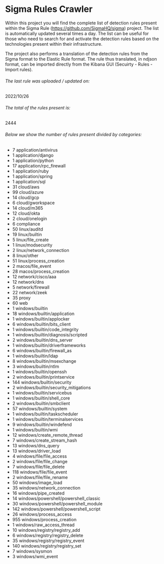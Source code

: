 # Sigma Rules Crawler
Within this project you will find the complete list of detection rules present within the Sigma Rule (https://github.com/SigmaHQ/sigma) project. The list is automatically updated several times a day.
The list can be useful for those who need to search for and activate the detection rules based on the technologies present within their infrastructure.

The project also performs a translation of the detection rules from the Sigma format to the Elastic Rule format. The rule thus translated, in ndjson format, can be imported directly from the Kibana GUI (Secuirty - Rules - Import rules).


###### The last rule was uploaded / updated on:
2022/10/26
###### The total of the rules present is:
2444
###### Below we show the number of rules present divided by categories:
- 7 application/antivirus
- 1 application/django
- 1 application/python
- 17 application/rpc_firewall
- 1 application/ruby
- 1 application/spring
- 1 application/sql
- 31 cloud/aws
- 99 cloud/azure
- 14 cloud/gcp
- 6 cloud/gworkspace
- 14 cloud/m365
- 12 cloud/okta
- 2 cloud/onelogin
- 6 compliance
- 50 linux/auditd
- 19 linux/builtin
- 5 linux/file_create
- 1 linux/modsecurity
- 2 linux/network_connection
- 8 linux/other
- 51 linux/process_creation
- 2 macos/file_event
- 28 macos/process_creation
- 12 network/cisco/aaa
- 12 network/dns
- 5 network/firewall
- 22 network/zeek
- 35 proxy
- 60 web
- 1 windows/builtin
- 18 windows/builtin/application
- 1 windows/builtin/applocker
- 6 windows/builtin/bits_client
- 1 windows/builtin/code_integrity
- 1 windows/builtin/diagnosis/scripted
- 2 windows/builtin/dns_server
- 1 windows/builtin/driverframeworks
- 6 windows/builtin/firewall_as
- 1 windows/builtin/ldap
- 8 windows/builtin/msexchange
- 3 windows/builtin/ntlm
- 1 windows/builtin/openssh
- 2 windows/builtin/printservice
- 144 windows/builtin/security
- 2 windows/builtin/security_mitigations
- 1 windows/builtin/servicebus
- 1 windows/builtin/shell_core
- 2 windows/builtin/smbclient
- 57 windows/builtin/system
- 1 windows/builtin/taskscheduler
- 1 windows/builtin/terminalservices
- 9 windows/builtin/windefend
- 1 windows/builtin/wmi
- 12 windows/create_remote_thread
- 7 windows/create_stream_hash
- 13 windows/dns_query
- 13 windows/driver_load
- 4 windows/file/file_access
- 2 windows/file/file_change
- 7 windows/file/file_delete
- 118 windows/file/file_event
- 2 windows/file/file_rename
- 50 windows/image_load
- 35 windows/network_connection
- 16 windows/pipe_created
- 14 windows/powershell/powershell_classic
- 30 windows/powershell/powershell_module
- 142 windows/powershell/powershell_script
- 26 windows/process_access
- 955 windows/process_creation
- 1 windows/raw_access_thread
- 10 windows/registry/registry_add
- 6 windows/registry/registry_delete
- 35 windows/registry/registry_event
- 140 windows/registry/registry_set
- 7 windows/sysmon
- 3 windows/wmi_event
